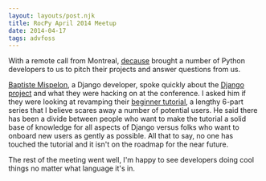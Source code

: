 ```yaml
---
layout: layouts/post.njk
title: RocPy April 2014 Meetup
date: 2014-04-17
tags: advfoss
---
```


With a remote call from Montreal, [decause](https://github.com/decause) brought a number of Python developers to us to pitch their projects and answer questions from us.

[Baptiste Mispelon](https://github.com/bmispelon), a Django developer, spoke quickly about the [Django project](https://www.djangoproject.com/) and what they were hacking on at the conference. I asked him if they were looking at revamping their [beginner tutorial](https://docs.djangoproject.com/en/1.6/intro/tutorial01/), a lengthy 6-part series that I believe scares away a number of potential users. He said there has been a divide between people who want to make the tutorial a solid base of knowledge for all aspects of Django versus folks who want to onboard new users as gently as possible. All that to say, no one has touched the tutorial and it isn't on the roadmap for the near future.

The rest of the meeting went well, I'm happy to see developers doing cool things no matter what language it's in.
